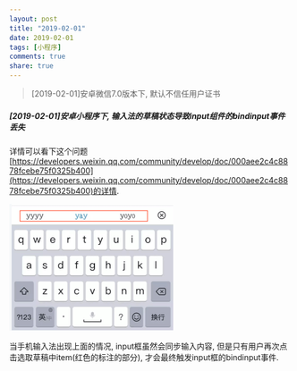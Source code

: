 ```yaml
---
layout: post
title: "2019-02-01"
date: 2019-02-01
tags: [小程序]
comments: true
share: true
---
```


> [2019-02-01]安卓微信7.0版本下, 默认不信任用户证书

##### [2019-02-01]安卓小程序下, 输入法的草稿状态导致input组件的bindinput事件丢失

详情可以看下这个问题[https://developers.weixin.qq.com/community/develop/doc/000aee2c4c8878fcebe75f0325b400](https://developers.weixin.qq.com/community/develop/doc/000aee2c4c8878fcebe75f0325b400)的详情. 

![输入法草稿状态](/images/2019-02/input.png)

当手机输入法出现上面的情况, input框虽然会同步输入内容, 但是只有用户再次点击选取草稿中item(红色的标注的部分), 才会最终触发input框的bindinput事件.
